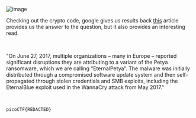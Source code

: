 ![image](https://github.com/jowp-code/ctf/assets/121969489/97d02cf1-2145-424d-a161-3e6464c3d0e8)
<br>
<p>Checking out the crypto code, google gives us results back <a href="https://vulners.com/fireeye/FIREEYE:4B85E44D28C8512270923B36728CBD59">this</a> article provides us the answer to the question, but it also provides an interesting read.</p>
<br>
<p>"On June 27, 2017, multiple organizations – many in Europe – reported significant disruptions they are attributing to a variant of the Petya ransomware, which we are calling “EternalPetya”. The malware was initially distributed through a compromised software update system and then self-propagated through stolen credentials and SMB exploits, including the EternalBlue exploit used in the WannaCry attack from May 2017."</p>
<br>

```shell
picoCTF{REDACTED}
```
